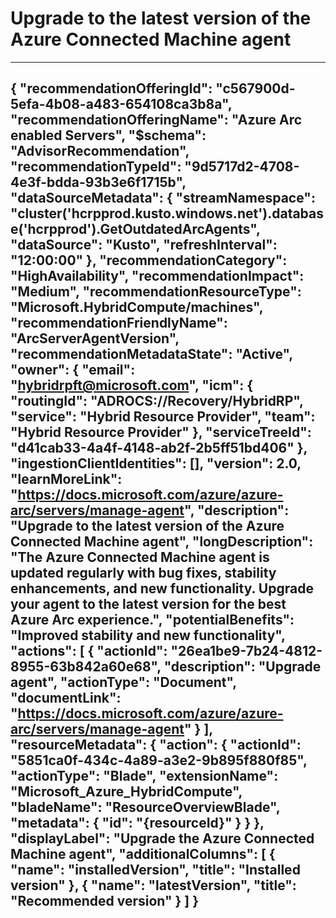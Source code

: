 <properties
    pageTitle="Upgrade to the latest version of the Azure Connected Machine agent"
    description="Upgrade to the latest version of the Azure Connected Machine agent"
    authors="hybridrpft"
    ms.author="hybridrpft"
    articleId="9d5717d2-4708-4e3f-bdda-93b3e6f1715b_Public"
    selfHelpType="advisorRecommendationMetadata"
    cloudEnvironments="Public, USSec, USNat"
    ownershipId="Compute_HybridResourceProvider"
/>
# Upgrade to the latest version of the Azure Connected Machine agent
---
{
  "recommendationOfferingId": "c567900d-5efa-4b08-a483-654108ca3b8a",
  "recommendationOfferingName": "Azure Arc enabled Servers",
  "$schema": "AdvisorRecommendation",
  "recommendationTypeId": "9d5717d2-4708-4e3f-bdda-93b3e6f1715b",
  "dataSourceMetadata": {
    "streamNamespace": "cluster('hcrpprod.kusto.windows.net').database('hcrpprod').GetOutdatedArcAgents",
    "dataSource": "Kusto",
    "refreshInterval": "12:00:00"
  },
  "recommendationCategory": "HighAvailability",
  "recommendationImpact": "Medium",
  "recommendationResourceType": "Microsoft.HybridCompute/machines",
  "recommendationFriendlyName": "ArcServerAgentVersion",
  "recommendationMetadataState": "Active",
  "owner": {
    "email": "hybridrpft@microsoft.com",
    "icm": {
      "routingId": "ADROCS://Recovery/HybridRP",
      "service": "Hybrid Resource Provider",
      "team": "Hybrid Resource Provider"
    },
    "serviceTreeId": "d41cab33-4a4f-4148-ab2f-2b5ff51bd406"
  },
  "ingestionClientIdentities": [],
  "version": 2.0,
  "learnMoreLink": "https://docs.microsoft.com/azure/azure-arc/servers/manage-agent",
  "description": "Upgrade to the latest version of the Azure Connected Machine agent",
  "longDescription": "The Azure Connected Machine agent is updated regularly with bug fixes, stability enhancements, and new functionality. Upgrade your agent to the latest version for the best Azure Arc experience.",
  "potentialBenefits": "Improved stability and new functionality",
  "actions": [
    {
      "actionId": "26ea1be9-7b24-4812-8955-63b842a60e68",
      "description": "Upgrade agent",
      "actionType": "Document",
      "documentLink": "https://docs.microsoft.com/azure/azure-arc/servers/manage-agent"
    }
  ],
  "resourceMetadata": {
    "action": {
      "actionId": "5851ca0f-434c-4a89-a3e2-9b895f880f85",
      "actionType": "Blade",
      "extensionName": "Microsoft_Azure_HybridCompute",
      "bladeName": "ResourceOverviewBlade",
      "metadata": {
        "id": "{resourceId}"
      }
    }
  },
  "displayLabel": "Upgrade the Azure Connected Machine agent",
  "additionalColumns": [
      {
          "name": "installedVersion",
          "title": "Installed version"
      },
      {
          "name": "latestVersion",
          "title": "Recommended version"
      }
  ]
}
---
